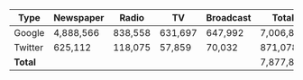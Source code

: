 | Type     | Newspaper | Radio   | TV      | Broadcast | Total     |
|----------|-----------|---------|---------|-----------|-----------|
| Google   | 4,888,566 | 838,558 | 631,697 | 647,992   | 7,006,813 |
| Twitter  | 625,112   | 118,075 | 57,859  | 70,032    | 871,078   |
| **Total**|           |         |         |           | 7,877,891 |
